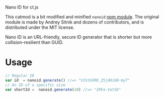 Nano ID for ct.js

This catmod is a bit modified and minified `nanoid` [npm module](https://github.com/ai/nanoid). The original module is made by Andrey Sitnik and dozens of contributors, and is distributed under the MIT license.

Nano ID is an URL-friendly, secure ID generator that is shorter but more collision-resilient than GUID.

# Usage

```js
// Regular ID
var id  = nanoid.generate() //=> "V1StGXR8_Z5jdHi6B-myT"
// An ID of a specific size
var shortId =  nanoid.generate(10) //=> "IRFa-VaY2b"
```
